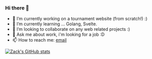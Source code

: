 ### Hi there 👋

- 🔭 I’m currently working on a tournament website (from scratch!) :)
- 🌱 I’m currently learning ... Golang, Svelte.
- 👯 I’m looking to collaborate on any web related projects :)
- 💬 Ask me about work, i'm looking for a job :D
- 📫 How to reach me: [email](mailto:zackmyers@lavabit.com)


[![Zack's GitHub stats](https://github-readme-stats.vercel.app/api?username=zackartz&?theme=onedark)](https://github.com/anuraghazra/github-readme-stats)
